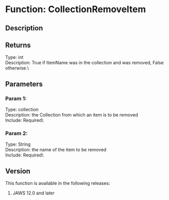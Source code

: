 # Function: CollectionRemoveItem

## Description

## Returns

Type: int\
Description: True if ItemName was in the collection and was removed,
False otherwise.\

## Parameters

### Param 1:

Type: collection\
Description: the Collection from which an item is to be removed\
Include: Required\

### Param 2:

Type: String\
Description: the name of the item to be removed\
Include: Required\

## Version

This function is available in the following releases:

1.  JAWS 12.0 and later
